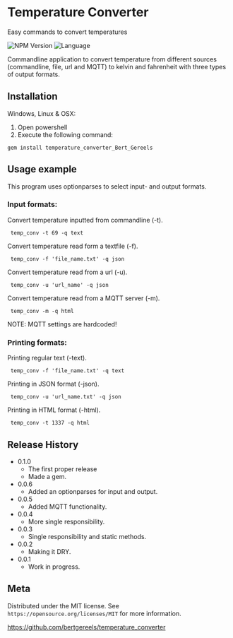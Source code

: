 
# Temperature Converter

Easy commands to convert temperatures

![NPM Version][npm-image]
![Language][language]

Commandline application to convert temperature from different sources (commandline, file, url and MQTT) to kelvin and fahrenheit with three types of output formats.

## Installation

Windows, Linux & OSX:

1. Open powershell
2. Execute the following command:
```
gem install temperature_converter_Bert_Gereels
```

## Usage example
This program uses optionparses to select input- and output formats.
### Input formats:
 Convert temperature inputted from commandline (-t).
```
 temp_conv -t 69 -q text
```
 Convert temperature read form a textfile (-f).
```
 temp_conv -f 'file_name.txt' -q json
```
 Convert temperature read from a url (-u).
```
 temp_conv -u 'url_name' -q json
```
 Convert temperature read from a MQTT server (-m).
```
 temp_conv -m -q html
```
NOTE: MQTT settings are hardcoded!

### Printing formats:
 Printing regular text (-text).
```
 temp_conv -f 'file_name.txt' -q text
```
 Printing in JSON format (-json).
```
 temp_conv -u 'url_name.txt' -q json
```
 Printing in HTML format (-html).
```
 temp_conv -t 1337 -q html
```
## Release History


* 0.1.0
   * The first proper release
   * Made a gem.
* 0.0.6
    * Added an optionparses for input and output.
* 0.0.5
    * Added MQTT functionality.
* 0.0.4
    * More single responsibility.
* 0.0.3
    * Single responsibility and static methods.
* 0.0.2
    * Making it DRY.
* 0.0.1
   * Work in progress.

## Meta

Distributed under the MIT license. See ``https://opensource.org/licenses/MIT`` for more information.

https://github.com/bertgereels/temperature_converter

[language]:https://img.shields.io/badge/Ruby-2.2.X-blue.svg
[npm-image]: https://img.shields.io/badge/Version-1-blue.svg
